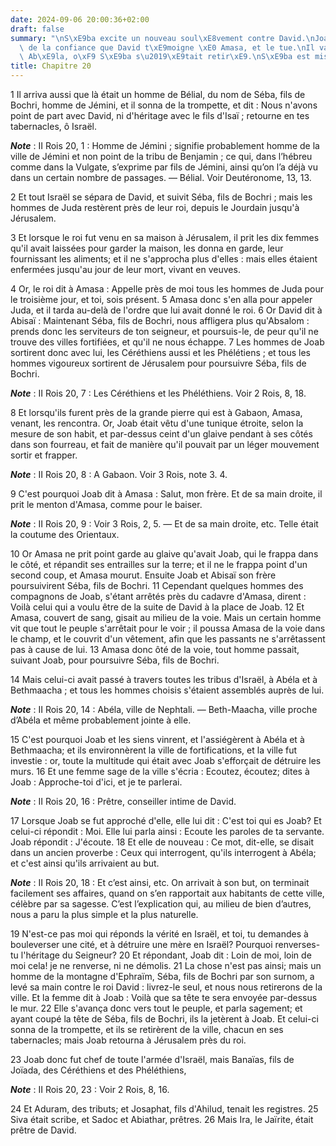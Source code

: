 ```yaml
---
date: 2024-09-06 20:00:36+02:00
draft: false
summary: "\nS\xE9ba excite un nouveau soul\xE8vement contre David.\nJoab prend ombrage\
  \ de la confiance que David t\xE9moigne \xE0 Amasa, et le tue.\nIl va assi\xE9ger\
  \ Ab\xE9la, o\xF9 S\xE9ba s\u2019\xE9tait retir\xE9.\nS\xE9ba est mis \xE0 mort.\n"
title: Chapitre 20
---
```





1 Il arriva aussi que là était un homme de Bélial, du nom de Séba, fils de Bochri, homme de Jémini, et il sonna de la trompette, et dit : Nous n'avons point de part avec David, ni d'héritage avec le fils d'Isaï ; retourne en tes tabernacles, ô Israël.

***Note*** :  II Rois 20, 1 : Homme de Jémini ; signifie probablement homme de la ville de Jémini et non point de la tribu de Benjamin ; ce qui, dans l’hébreu comme dans la Vulgate, s’exprime par fils de Jémini, ainsi qu’on l’a déjà vu dans un certain nombre de passages. ― Bélial. Voir Deutéronome, 13, 13.

2 Et tout Israël se sépara de David, et suivit Séba, fils de Bochri ; mais les hommes de Juda restèrent près de leur roi, depuis le Jourdain jusqu'à Jérusalem.


3 Et lorsque le roi fut venu en sa maison à Jérusalem, il prit les dix femmes qu'il avait laissées pour garder la maison, les donna en garde, leur fournissant les aliments; et il ne s'approcha plus d'elles : mais elles étaient enfermées jusqu'au jour de leur mort, vivant en veuves.


4 Or, le roi dit à Amasa : Appelle près de moi tous les hommes de Juda pour le troisième jour, et toi, sois présent. 5 Amasa donc s'en alla pour appeler Juda, et il tarda au-delà de l'ordre que lui avait donné le roi. 6 Or David dit à Abisaï : Maintenant Séba, fils de Bochri, nous affligera plus qu'Absalom : prends donc les serviteurs de ton seigneur, et poursuis-le, de peur qu'il ne trouve des villes fortifiées, et qu'il ne nous échappe. 7 Les hommes de Joab sortirent donc avec lui, les Céréthiens aussi et les Phélétiens ; et tous les hommes vigoureux sortirent de Jérusalem pour poursuivre Séba, fils de Bochri.

***Note*** :  II Rois 20, 7 : Les Céréthiens et les Phéléthiens. Voir 2 Rois, 8, 18.


8 Et lorsqu'ils furent près de la grande pierre qui est à Gabaon, Amasa, venant, les rencontra. Or, Joab était vêtu d'une tunique étroite, selon la mesure de son habit, et par-dessus ceint d'un glaive pendant à ses côtés dans son fourreau, et fait de manière qu'il pouvait par un léger mouvement sortir et frapper.

***Note*** :  II Rois 20, 8 : A Gabaon. Voir 3 Rois, note 3. 4.

9 C'est pourquoi Joab dit à Amasa : Salut, mon frère. Et de sa main droite, il prit le menton d'Amasa, comme pour le baiser.

***Note*** :  II Rois 20, 9 : Voir 3 Rois, 2, 5. ― Et de sa main droite, etc. Telle était la coutume des Orientaux.

10 Or Amasa ne prit point garde au glaive qu'avait Joab, qui le frappa dans le côté, et répandit ses entrailles sur la terre; et il ne le frappa point d'un second coup, et Amasa mourut. Ensuite Joab et Abisaï son frère poursuivirent Séba, fils de Bochri. 11 Cependant quelques hommes des compagnons de Joab, s'étant arrêtés près du cadavre d'Amasa, dirent : Voilà celui qui a voulu être de la suite de David à la place de Joab. 12 Et Amasa, couvert de sang, gisait au milieu de la voie. Mais un certain homme vit que tout le peuple s'arrêtait pour le voir ; il poussa Amasa de la voie dans le champ, et le couvrit d'un vêtement, afin que les passants ne s'arrêtassent pas à cause de lui. 13 Amasa donc ôté de la voie, tout homme passait, suivant Joab, pour poursuivre Séba, fils de Bochri.


14 Mais celui-ci avait passé à travers toutes les tribus d'Israël, à Abéla et à Bethmaacha ; et tous les hommes choisis s'étaient assemblés auprès de lui.

***Note*** :  II Rois 20, 14 : Abéla, ville de Nephtali. ― Beth-Maacha, ville proche d’Abéla et même probablement jointe à elle.

15 C'est pourquoi Joab et les siens vinrent, et l'assiégèrent à Abéla et à Bethmaacha; et ils environnèrent la ville de fortifications, et la ville fut investie : or, toute la multitude qui était avec Joab s'efforçait de détruire les murs. 16 Et une femme sage de la ville s'écria : Ecoutez, écoutez; dites à Joab : Approche-toi d'ici, et je te parlerai.

***Note*** :  II Rois 20, 16 : Prêtre, conseiller intime de David.

17 Lorsque Joab se fut approché d'elle, elle lui dit : C'est toi qui es Joab? Et celui-ci répondit : Moi. Elle lui parla ainsi : Ecoute les paroles de ta servante. Joab répondit : J'écoute. 18 Et elle de nouveau : Ce mot, dit-elle, se disait dans un ancien proverbe : Ceux qui interrogent, qu'ils interrogent à Abéla; et c'est ainsi qu'ils arrivaient au but.

***Note*** :  II Rois 20, 18 : Et c’est ainsi, etc. On arrivait à son but, on terminait facilement ses affaires, quand on s’en rapportait aux habitants de cette ville, célèbre par sa sagesse. C’est l’explication qui, au milieu de bien d’autres, nous a paru la plus simple et la plus naturelle.

19 N'est-ce pas moi qui réponds la vérité en Israël, et toi, tu demandes à bouleverser une cité, et à détruire une mère en Israël? Pourquoi renverses-tu l'héritage du Seigneur? 20 Et répondant, Joab dit : Loin de moi, loin de moi cela! je ne renverse, ni ne démolis. 21 La chose n'est pas ainsi; mais un homme de la montagne d'Ephraïm, Séba, fils de Bochri par son surnom, a levé sa main contre le roi David : livrez-le seul, et nous nous retirerons de la ville. Et la femme dit à Joab : Voilà que sa tête te sera envoyée par-dessus le mur. 22 Elle s'avança donc vers tout le peuple, et parla sagement; et ayant coupé la tête de Séba, fils de Bochri, ils la jetèrent à Joab. Et celui-ci sonna de la trompette, et ils se retirèrent de la ville, chacun en ses tabernacles; mais Joab retourna à Jérusalem près du roi.


23 Joab donc fut chef de toute l'armée d'Israël, mais Banaïas, fils de Joïada, des Céréthiens et des Phéléthiens,

***Note*** :  II Rois 20, 23 : Voir 2 Rois, 8, 16.

24 Et Aduram, des tributs; et Josaphat, fils d'Ahilud, tenait les registres. 25 Siva était scribe, et Sadoc et Abiathar, prêtres. 26 Mais Ira, le Jaïrite, était prêtre de David.

